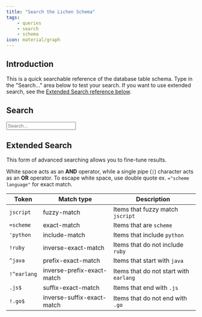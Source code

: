 ```yaml
---
title: "Search the Lichen Schema"
tags:
    - queries
    - search
    - schema
icon: material/graph
---
```

## Introduction
This is a quick searchable reference of the database table schema. Type in the "Search..." area below to test your search. If you want to use extended search, see the [Extended Search reference below](#extended-search).

## Search
  <input type="text" id="searchInput" placeholder="Search...">
  <ul id="results"></ul>

<script type="module" src="/data-documentation/assets/js/query-browser.mjs"></script>

## Extended Search

<p>This form of advanced searching allows you to fine-tune results.</p>
<p>White space acts as an <strong>AND</strong> operator, while a single pipe (<code>|</code>) character acts as an <strong>OR</strong> operator. To escape white space, use double quote ex. <code>="scheme language"</code> for exact match.</p>
<table><thead><tr><th>Token</th><th>Match type</th><th>Description</th></tr></thead><tbody><tr><td><code>jscript</code></td><td>fuzzy-match</td><td>Items that fuzzy match <code>jscript</code></td></tr><tr><td><code>=scheme</code></td><td>exact-match</td><td>Items that are <code>scheme</code></td></tr><tr><td><code>'python</code></td><td>include-match</td><td>Items that include <code>python</code></td></tr><tr><td><code>!ruby</code></td><td>inverse-exact-match</td><td>Items that do not include <code>ruby</code></td></tr><tr><td><code>^java</code></td><td>prefix-exact-match</td><td>Items that start with <code>java</code></td></tr><tr><td><code>!^earlang</code></td><td>inverse-prefix-exact-match</td><td>Items that do not start with <code>earlang</code></td></tr><tr><td><code>.js$</code></td><td>suffix-exact-match</td><td>Items that end with <code>.js</code></td></tr><tr><td><code>!.go$</code></td><td>inverse-suffix-exact-match</td><td>Items that do not end with <code>.go</code></td></tr></tbody></table>